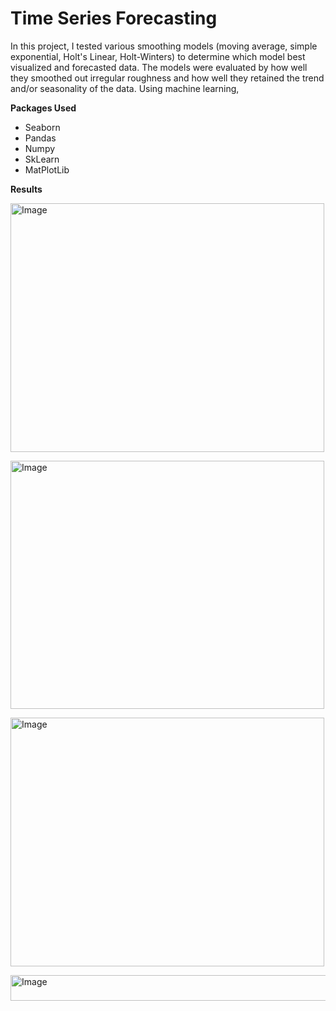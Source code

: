 # Time Series Forecasting

In this project, I tested various smoothing models (moving average, simple exponential, Holt's Linear, Holt-Winters) to determine which model best visualized and forecasted data. The models were evaluated by how well they smoothed out irregular roughness and how well they retained the trend and/or seasonality of the data. Using  machine learning,  

**Packages Used**

- Seaborn
- Pandas
- Numpy
- SkLearn
- MatPlotLib

**Results**

<img src="https://github.com/tanaysubramanian/predicting-flower-dimensions/assets/139258609/7d9f37d2-e686-4ace-908b-e474eb87640e" alt="Image" width="501.9" height="397.6"> <br />

<img src="https://github.com/tanaysubramanian/predicting-flower-dimensions/assets/139258609/c0a52b31-d2dd-4077-8aeb-c4e4c05797d6" alt="Image" width="501.9" height="397.6"> <br />

<img src="https://github.com/tanaysubramanian/predicting-flower-dimensions/assets/139258609/793298df-8b07-4e12-ae99-194c2a4dc6cb" alt="Image" width="501.9" height="397.6"> <br />

<img src="https://github.com/tanaysubramanian/predicting-flower-dimensions/assets/139258609/0d02a0e1-f60a-4eda-8c84-06208c39376d" alt="Image" width="519" height="41">
